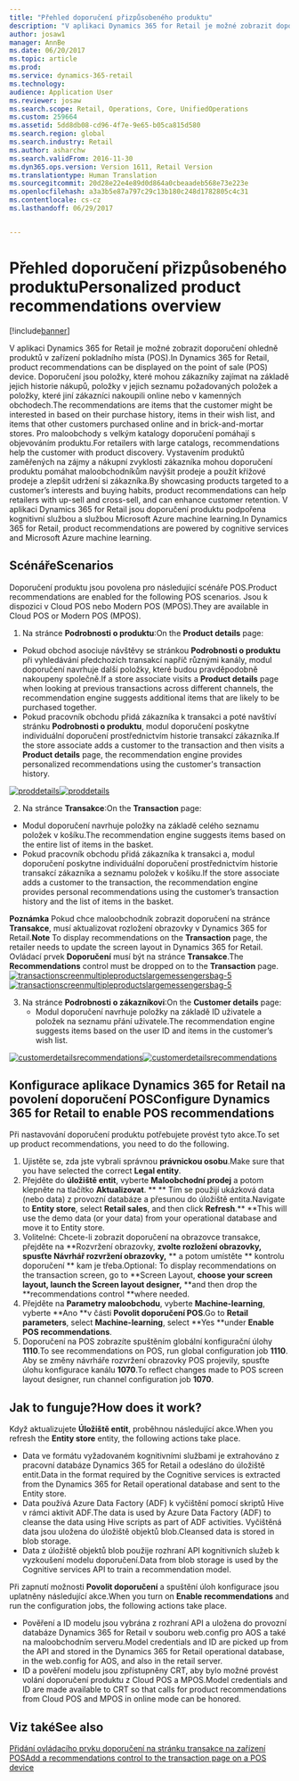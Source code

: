 ```yaml
---
title: "Přehled doporučení přizpůsobeného produktu"
description: "V aplikaci Dynamics 365 for Retail je možné zobrazit doporučení ohledně produktů v zařízení pokladního místa (POS). Doporučení jsou položky, které mohou zákazníky zajímat na základě jejich historie nákupů, položky v jejich seznamu požadovaných položek a položky, které jiní zákazníci nakoupili online nebo v kamenných obchodech. Pro maloobchody s velkým katalogy doporučení pomáhají s objevováním produktu. Vystavením produktů zaměřených na zájmy a nákupní zvyklosti zákazníka mohou doporučení produktu pomáhat maloobchodníkům navýšit prodeje a použít křížové prodeje a zlepšit udržení si zákazníka. V aplikaci Dynamics 365 for Retail jsou doporučení produktu podpořena kognitivní službou a službou Microsoft Azure machine learning."
author: josaw1
manager: AnnBe
ms.date: 06/20/2017
ms.topic: article
ms.prod: 
ms.service: dynamics-365-retail
ms.technology: 
audience: Application User
ms.reviewer: josaw
ms.search.scope: Retail, Operations, Core, UnifiedOperations
ms.custom: 259664
ms.assetid: 5dd8db08-cd96-4f7e-9e65-b05ca815d580
ms.search.region: global
ms.search.industry: Retail
ms.author: asharchw
ms.search.validFrom: 2016-11-30
ms.dyn365.ops.version: Version 1611, Retail Version
ms.translationtype: Human Translation
ms.sourcegitcommit: 20d28e22e4e89d0d864a0cbeaadeb568e73e223e
ms.openlocfilehash: a3a3b5e87a797c29c13b180c248d1782805c4c31
ms.contentlocale: cs-cz
ms.lasthandoff: 06/29/2017


---
```


# <a name="personalized-product-recommendations-overview"></a><span data-ttu-id="417b4-107">Přehled doporučení přizpůsobeného produktu</span><span class="sxs-lookup"><span data-stu-id="417b4-107">Personalized product recommendations overview</span></span>

[!include[banner](includes/banner.md)]


<span data-ttu-id="417b4-108">V aplikaci Dynamics 365 for Retail je možné zobrazit doporučení ohledně produktů v zařízení pokladního místa (POS).</span><span class="sxs-lookup"><span data-stu-id="417b4-108">In Dynamics 365 for Retail, product recommendations can be displayed on the point of sale (POS) device.</span></span> <span data-ttu-id="417b4-109">Doporučení jsou položky, které mohou zákazníky zajímat na základě jejich historie nákupů, položky v jejich seznamu požadovaných položek a položky, které jiní zákazníci nakoupili online nebo v kamenných obchodech.</span><span class="sxs-lookup"><span data-stu-id="417b4-109">The recommendations are items that the customer might be interested in based on their purchase history, items in their wish list, and items that other customers purchased online and in brick-and-mortar stores.</span></span> <span data-ttu-id="417b4-110">Pro maloobchody s velkým katalogy doporučení pomáhají s objevováním produktu.</span><span class="sxs-lookup"><span data-stu-id="417b4-110">For retailers with large catalogs, recommendations help the customer with product discovery.</span></span> <span data-ttu-id="417b4-111">Vystavením produktů zaměřených na zájmy a nákupní zvyklosti zákazníka mohou doporučení produktu pomáhat maloobchodníkům navýšit prodeje a použít křížové prodeje a zlepšit udržení si zákazníka.</span><span class="sxs-lookup"><span data-stu-id="417b4-111">By showcasing products targeted to a customer’s interests and buying habits, product recommendations can help retailers with up-sell and cross-sell, and can enhance customer retention.</span></span> <span data-ttu-id="417b4-112">V aplikaci Dynamics 365 for Retail jsou doporučení produktu podpořena kognitivní službou a službou Microsoft Azure machine learning.</span><span class="sxs-lookup"><span data-stu-id="417b4-112">In Dynamics 365 for Retail, product recommendations are powered by cognitive services and Microsoft Azure machine learning.</span></span>

<a name="scenarios"></a><span data-ttu-id="417b4-113">Scénáře</span><span class="sxs-lookup"><span data-stu-id="417b4-113">Scenarios</span></span>
---------

<span data-ttu-id="417b4-114">Doporučení produktu jsou povolena pro následující scénáře POS.</span><span class="sxs-lookup"><span data-stu-id="417b4-114">Product recommendations are enabled for the following POS scenarios.</span></span> <span data-ttu-id="417b4-115">Jsou k dispozici v Cloud POS nebo Modern POS (MPOS).</span><span class="sxs-lookup"><span data-stu-id="417b4-115">They are available in Cloud POS or Modern POS (MPOS).</span></span>

1.  <span data-ttu-id="417b4-116">Na stránce **Podrobnosti o produktu**:</span><span class="sxs-lookup"><span data-stu-id="417b4-116">On the **Product details** page:</span></span>

-   <span data-ttu-id="417b4-117">Pokud obchod asociuje návštěvy se stránkou **Podrobnosti o produktu** při vyhledávání předchozích transakcí napříč různými kanály, modul doporučení navrhuje další položky, které budou pravděpodobně nakoupeny společně.</span><span class="sxs-lookup"><span data-stu-id="417b4-117">If a store associate visits a **Product details** page when looking at previous transactions across different channels, the recommendation engine suggests additional items that are likely to be purchased together.</span></span>
-   <span data-ttu-id="417b4-118">Pokud pracovník obchodu přidá zákazníka k transakci a poté navštíví stránku **Podrobnosti o produktu**, modul doporučení poskytne individuální doporučení prostřednictvím historie transakcí zákazníka.</span><span class="sxs-lookup"><span data-stu-id="417b4-118">If the store associate adds a customer to the transaction and then visits a **Product details** page, the recommendation engine provides personalized recommendations using the customer's transaction history.</span></span>

<span data-ttu-id="417b4-119">[![proddetails](./media/proddetails.png)](./media/proddetails.png)</span><span class="sxs-lookup"><span data-stu-id="417b4-119">[![proddetails](./media/proddetails.png)](./media/proddetails.png)</span></span>

2.  <span data-ttu-id="417b4-120">Na stránce **Transakce**:</span><span class="sxs-lookup"><span data-stu-id="417b4-120">On the **Transaction** page:</span></span>

-   <span data-ttu-id="417b4-121">Modul doporučení navrhuje položky na základě celého seznamu položek v košíku.</span><span class="sxs-lookup"><span data-stu-id="417b4-121">The recommendation engine suggests items based on the entire list of items in the basket.</span></span>
-   <span data-ttu-id="417b4-122">Pokud pracovník obchodu přidá zákazníka k transakci a, modul doporučení poskytne individuální doporučení prostřednictvím historie transakcí zákazníka a seznamu položek v košíku.</span><span class="sxs-lookup"><span data-stu-id="417b4-122">If the store associate adds a customer to the transaction, the recommendation engine provides personal recommendations using the customer’s transaction history and the list of items in the basket.</span></span>

<span data-ttu-id="417b4-123">**Poznámka** Pokud chce maloobchodník zobrazit doporučení na stránce **Transakce**, musí aktualizovat rozložení obrazovky v Dynamics 365 for Retail.</span><span class="sxs-lookup"><span data-stu-id="417b4-123">**Note**  To display recommendations on the **Transaction** page, the retailer needs to update the screen layout in Dynamics 365 for Retail.</span></span> <span data-ttu-id="417b4-124">Ovládací prvek **Doporučení** musí být na stránce **Transakce**.</span><span class="sxs-lookup"><span data-stu-id="417b4-124">The **Recommendations** control must be dropped on to the **Transaction** page.</span></span> <span data-ttu-id="417b4-125">[![transactionscreenmultipleproductslargemessengersbag-5](./media/transactionscreenmultipleproductslargemessengersbag-5.jpg)](./media/transactionscreenmultipleproductslargemessengersbag-5.jpg)</span><span class="sxs-lookup"><span data-stu-id="417b4-125">[![transactionscreenmultipleproductslargemessengersbag-5](./media/transactionscreenmultipleproductslargemessengersbag-5.jpg)](./media/transactionscreenmultipleproductslargemessengersbag-5.jpg)</span></span>

3.  <span data-ttu-id="417b4-126">Na stránce **Podrobnosti o zákazníkovi**:</span><span class="sxs-lookup"><span data-stu-id="417b4-126">On the **Customer details** page:</span></span>
    -   <span data-ttu-id="417b4-127">Modul doporučení navrhuje položky na základě ID uživatele a položek na seznamu přání uživatele.</span><span class="sxs-lookup"><span data-stu-id="417b4-127">The recommendation engine suggests items based on the user ID and items in the customer’s wish list.</span></span>

<span data-ttu-id="417b4-128">[![customerdetailsrecommendations](./media/customerdetailsrecommendations.png)](./media/customerdetailsrecommendations.png)</span><span class="sxs-lookup"><span data-stu-id="417b4-128">[![customerdetailsrecommendations](./media/customerdetailsrecommendations.png)](./media/customerdetailsrecommendations.png)</span></span>

## <a name="configure-dynamics-365-for-retail-to-enable-pos-recommendations"></a><span data-ttu-id="417b4-129">Konfigurace aplikace Dynamics 365 for Retail na povolení doporučení POS</span><span class="sxs-lookup"><span data-stu-id="417b4-129">Configure Dynamics 365 for Retail to enable POS recommendations</span></span>
<span data-ttu-id="417b4-130">Při nastavování doporučení produktu potřebujete provést tyto akce.</span><span class="sxs-lookup"><span data-stu-id="417b4-130">To set up product recommendations, you need to do the following.</span></span>

1.  <span data-ttu-id="417b4-131">Ujistěte se, zda jste vybrali správnou **právnickou osobu**.</span><span class="sxs-lookup"><span data-stu-id="417b4-131">Make sure that you have selected the correct **Legal entity**.</span></span>
2.  <span data-ttu-id="417b4-132">Přejděte do **úložiště entit**, vyberte **Maloobchodní prodej** a potom klepněte na tlačítko **Aktualizovat**. ** ** Tím se použijí ukázková data (nebo data) z provozní databáze a přesunou do úložiště entita.</span><span class="sxs-lookup"><span data-stu-id="417b4-132">Navigate to **Entity store**, select **Retail sales**, and then click **Refresh**.** **This will use the demo data (or your data) from your operational database and move it to Entity store.</span></span>
3.  <span data-ttu-id="417b4-133">Volitelné: Chcete-li zobrazit doporučení na obrazovce transakce, přejděte na **Rozvržení obrazovky, **zvolte rozložení obrazovky, spusťte **Návrhář rozvržení obrazovky**,** ** a potom umístěte ** kontrolu doporučení ** kam je třeba.</span><span class="sxs-lookup"><span data-stu-id="417b4-133">Optional: To display recommendations on the transaction screen, go to **Screen Layout, **choose your screen layout, launch the **Screen layout designer**,** **and then drop the **recommendations control **where needed.</span></span>
4.  <span data-ttu-id="417b4-134">Přejděte na **Parametry maloobchodu**, vyberte **Machine-learning**, vyberte **Ano **v části **Povolit doporučení POS**.</span><span class="sxs-lookup"><span data-stu-id="417b4-134">Go to **Retail parameters**, select **Machine-learning**, select **Yes **under **Enable POS recommendations**.</span></span>
5.  <span data-ttu-id="417b4-135">Doporučení na POS zobrazíte spuštěním globální konfigurační úlohy **1110**.</span><span class="sxs-lookup"><span data-stu-id="417b4-135">To see recommendations on POS, run global configuration job **1110**.</span></span> <span data-ttu-id="417b4-136">Aby se změny návrháře rozvržení obrazovky POS projevily, spusťte úlohu konfigurace kanálu **1070**.</span><span class="sxs-lookup"><span data-stu-id="417b4-136">To reflect changes made to POS screen layout designer, run channel configuration job **1070**.</span></span>

## <a name="how-does-it-work"></a><span data-ttu-id="417b4-137">[]()Jak to funguje?</span><span class="sxs-lookup"><span data-stu-id="417b4-137">[]()How does it work?</span></span>
<span data-ttu-id="417b4-138">Když aktualizujete **Úložiště entit**, proběhnou následující akce.</span><span class="sxs-lookup"><span data-stu-id="417b4-138">When you refresh the **Entity store** entity, the following actions take place.</span></span>

-   <span data-ttu-id="417b4-139">Data ve formátu vyžadovaném kognitivními službami je extrahováno z pracovní databáze Dynamics 365 for Retail a odesláno do úložiště entit.</span><span class="sxs-lookup"><span data-stu-id="417b4-139">Data in the format required by the Cognitive services is extracted from the Dynamics 365 for Retail operational database and sent to the Entity store.</span></span>
-   <span data-ttu-id="417b4-140">Data používá Azure Data Factory (ADF) k vyčištění pomocí skriptů Hive v rámci aktivit ADF.</span><span class="sxs-lookup"><span data-stu-id="417b4-140">The data is used by Azure Data Factory (ADF) to cleanse the data using Hive scripts as part of ADF activities.</span></span> <span data-ttu-id="417b4-141">Vyčištěná data jsou uložena do úložiště objektů blob.</span><span class="sxs-lookup"><span data-stu-id="417b4-141">Cleansed data is stored in blob storage.</span></span>
-   <span data-ttu-id="417b4-142">Data z úložiště objektů blob použije rozhraní API kognitivních služeb k vyzkoušení modelu doporučení.</span><span class="sxs-lookup"><span data-stu-id="417b4-142">Data from blob storage is used by the Cognitive services API to train a recommendation model.</span></span>

<span data-ttu-id="417b4-143">Při zapnutí možnosti **Povolit doporučení** a spuštění úloh konfigurace jsou uplatněny následující akce.</span><span class="sxs-lookup"><span data-stu-id="417b4-143">When you turn on **Enable recommendations** and run the configuration jobs, the following actions take place.</span></span>

-   <span data-ttu-id="417b4-144">Pověření a ID modelu jsou vybrána z rozhraní API a uložena do provozní databáze Dynamics 365 for Retail v souboru web.config pro AOS a také na maloobchodním serveru.</span><span class="sxs-lookup"><span data-stu-id="417b4-144">Model credentials and ID are picked up from the API and stored in the Dynamics 365 for Retail operational database, in the web.config for AOS, and also in the retail server.</span></span>
-   <span data-ttu-id="417b4-145">ID a pověření modelu jsou zpřístupněny CRT, aby bylo možné provést volání doporučení produktu z Cloud POS a MPOS.</span><span class="sxs-lookup"><span data-stu-id="417b4-145">Model credentials and ID are made available to CRT so that calls for product recommendations from Cloud POS and MPOS in online mode can be honored.</span></span>


<a name="see-also"></a><span data-ttu-id="417b4-146">Viz také</span><span class="sxs-lookup"><span data-stu-id="417b4-146">See also</span></span>
--------

[<span data-ttu-id="417b4-147">Přidání ovládacího prvku doporučení na stránku transakce na zařízení POS</span><span class="sxs-lookup"><span data-stu-id="417b4-147">Add a recommendations control to the transaction page on a POS device</span></span>](add-recommendations-control-pos-screen.md)




